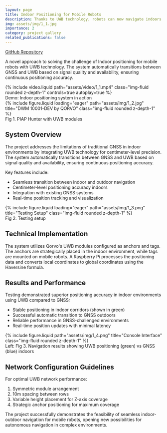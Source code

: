 ```yaml
---
layout: page
title: Indoor Positioning for Mobile Robots
description: Thanks to UWB technology, robots can now navigate indoors with centimeter-level precision. The project was carried out at PIAP Lukasiewicz, a leading Polish government defence research institute.
img: assets/img/1_1.jpg
importance: 2
category: project gallery
related_publications: false
---
```


[GitHub Repository](https://github.com/KavinPalanichamy/IndoorNavigation)

A novel approach to solving the challenge of Indoor positioning for mobile robots with UWB technology. The system automatically transitions between GNSS and UWB based on signal quality and availability, ensuring continuous positioning accuracy.

<div class="row justify-content-center">
    <div class="col-sm-10 mt-3 mt-md-0">
        {% include video.liquid path="assets/video/1_1.mp4" class="img-fluid rounded z-depth-1" controls=true autoplay=true %}
    </div>
</div>
<div class="caption text-center">
    Demo: Indoor positioning system in action
</div>

<div class="row justify-content-center">
    <div class="col-sm-8 mt-3 mt-md-0">
        {% include figure.liquid loading="eager" path="assets/img/1_2.jpg" title="DWM 10001-DEV by QORVO" class="img-fluid rounded z-depth-1" %}
    </div>
</div>
<div class="caption text-center">
     Fig 1. PIAP Hunter with UWB modules
</div>

## System Overview

The project addresses the limitations of traditional GNSS in indoor environments by integrating UWB technology for centimeter-level precision. The system automatically transitions between GNSS and UWB based on signal quality and availability, ensuring continuous positioning accuracy.

Key features include:

- Seamless transition between indoor and outdoor navigation
- Centimeter-level positioning accuracy indoors
- Integration with existing GNSS systems
- Real-time position tracking and visualization

<div class="row justify-content-sm-center">
    <div class="col-sm-8 mt-3 mt-md-0">
        {% include figure.liquid loading="eager" path="assets/img/1_3.png" title="Testing Setup" class="img-fluid rounded z-depth-1" %}
    </div>
</div>
<div class="caption">
    Fig 2. Testing setup
</div>

## Technical Implementation

The system utilizes Qorvo's UWB modules configured as anchors and tags. The anchors are strategically placed in the indoor environment, while tags are mounted on mobile robots. A Raspberry Pi processes the positioning data and converts local coordinates to global coordinates using the Haversine formula.

## Results and Performance

Testing demonstrated superior positioning accuracy in indoor environments using UWB compared to GNSS:

- Stable positioning in indoor corridors (shown in green)
- Successful automatic transition to GNSS outdoors
- Reliable performance in GNSS-challenged environments
- Real-time position updates with minimal latency

<div class="row justify-content-sm-center">
    <div class="col-sm-8 mt-3 mt-md-0">
        {% include figure.liquid path="assets/img/1_4.png" title="Console Interface" class="img-fluid rounded z-depth-1" %}
    </div>
</div>
<div class="caption">
    Left: Fig 3. Navigation results showing UWB positioning (green) vs GNSS (blue) indoors
</div>

## Network Configuration Guidelines

For optimal UWB network performance:

1. Symmetric module arrangement
2. 10m spacing between rows
3. Variable height placement for Z-axis coverage
4. Strategic anchor positioning for maximum coverage

The project successfully demonstrates the feasibility of seamless indoor-outdoor navigation for mobile robots, opening new possibilities for autonomous navigation in complex environments.
